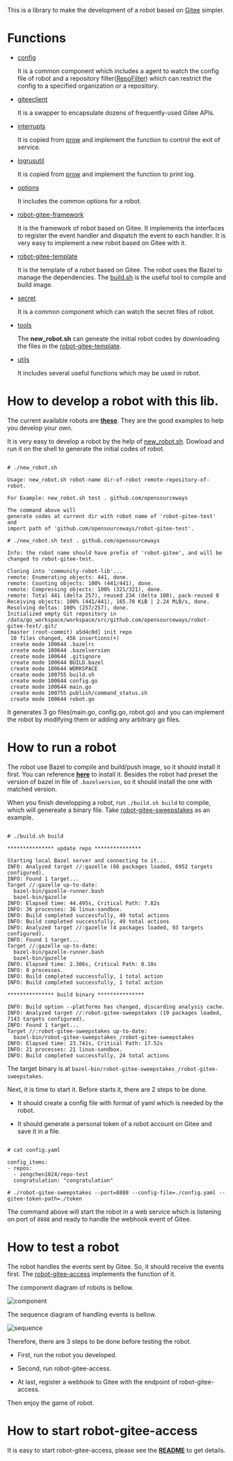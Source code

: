 This is a library to make the development of a robot based on [Gitee](https://gitee.com) simpler.

# Functions
- [config](https://github.com/opensourceways/community-robot-lib/blob/master/config)

  It is a common component which includes a agent to watch the config file of robot and a repository filter([RepoFilter](https://github.com/opensourceways/community-robot-lib/blob/master/config/repo_filter.go#L9)) which can restrict the config to a specified organization or a repository.

- [giteeclient](https://github.com/opensourceways/community-robot-lib/blob/master/giteeclient)

  It is a swapper to encapsulate dozens of frequently-used Gitee APIs.

- [interrupts](https://github.com/opensourceways/community-robot-lib/blob/master/interrupts)

  It is copied from [prow](https://github.com/kubernetes/test-infra/tree/master/prow/interrupts) and implement the function to control the exit of service.

- [logrusutil](https://github.com/opensourceways/community-robot-lib/blob/master/logrusutil)

  It is copied from [prow](https://github.com/kubernetes/test-infra/tree/master/prow/logrusutil) and implement the function to print log.

- [options](https://github.com/opensourceways/community-robot-lib/blob/master/options)

  It includes the common options for a robot.

- [robot-gitee-framework](https://github.com/opensourceways/community-robot-lib/blob/master/robot-gitee-framework)

  It is the framework of robot based on Gitee. It implements the interfaces to register the event handler and dispatch the event to each handler.
  It is very easy to implement a new robot based on Gitee with it.
  
- [robot-gitee-template](https://github.com/opensourceways/community-robot-lib/blob/master/robot-gitee-template)

  It is the template of a robot based on Gitee. The robot uses the Bazel to manage the dependencies.
  The [build.sh](https://github.com/opensourceways/community-robot-lib/blob/master/robot-gitee-template/build.sh) is the useful tool to compile and build image.

- [secret](https://github.com/opensourceways/community-robot-lib/blob/master/secret)

  It is a common component which can watch the secret files of robot.

- [tools](https://github.com/opensourceways/community-robot-lib/blob/master/tools)

  The **new_robot.sh** can geneate the initial robot codes by downloading the files in the [robot-gitee-template](https://github.com/opensourceways/community-robot-lib/blob/master/robot-gitee-template).

- [utils](https://github.com/opensourceways/community-robot-lib/blob/master/utils)

  It includes several useful functions which may be used in robot.

# How to develop a robot with this lib.
The current available robots are [**these**](https://github.com/opensourceways?q=robot-gitee-&type=public&language=&sort=name). They are the good examples to help you develop your own.

It is very easy to develop a robot by the help of [new_robot.sh](https://github.com/opensourceways/community-robot-lib/blob/master/tools/new_robot.sh).
Dowload and run it on the shell to generate the initial codes of robot.

```shell

# ./new_robot.sh

Usage: new_robot.sh robot-name dir-of-robot remote-repository-of-robot.

For Example: new_robot.sh test . github.com/opensourceways

The command above will
generate codes at current dir with robot name of 'robot-gitee-test' and
import path of 'github.com/opensourceways/robot-gitee-test'.

# ./new_robot.sh test . github.com/opensourceways

Info: the robot name should have prefix of 'robot-gitee', and will be changed to robot-gitee-test.

Cloning into 'community-robot-lib'...
remote: Enumerating objects: 441, done.
remote: Counting objects: 100% (441/441), done.
remote: Compressing objects: 100% (321/321), done.
remote: Total 441 (delta 257), reused 234 (delta 108), pack-reused 0
Receiving objects: 100% (441/441), 165.70 KiB | 2.24 MiB/s, done.
Resolving deltas: 100% (257/257), done.
Initialized empty Git repository in /data/go_workspace/workspace/src/github.com/opensourceways/robot-gitee-test/.git/
[master (root-commit) a5d4c0d] init repo
 10 files changed, 456 insertions(+)
 create mode 100644 .bazelrc
 create mode 100644 .bazelversion
 create mode 100644 .gitignore
 create mode 100644 BUILD.bazel
 create mode 100644 WORKSPACE
 create mode 100755 build.sh
 create mode 100644 config.go
 create mode 100644 main.go
 create mode 100755 publish/command_status.sh
 create mode 100644 robot.go

```

It generates 3 go files(main.go, config.go, robot.go) and you can implement the robot by modifying them or adding any arbitrary go files.

# How to run a robot
The robot use Bazel to compile and build/push image, so it should install it first.
You can reference [**here**](https://docs.bazel.build/versions/main/install.html) to install it.
Besides the robot had preset the version of bazel in file of `.bazelversion`, so it should install the one with matched version.

When you finish developping a robot, run `./build.sh build` to compile, which will genereate a binary file.
Take [robot-gitee-sweepstakes](https://github.com/opensourceways/robot-gitee-sweepstakes) as an example.

```shell

# ./build.sh build

*************** update repo ***************

Starting local Bazel server and connecting to it...
INFO: Analyzed target //:gazelle (66 packages loaded, 6952 targets configured).
INFO: Found 1 target...
Target //:gazelle up-to-date:
  bazel-bin/gazelle-runner.bash
  bazel-bin/gazelle
INFO: Elapsed time: 44.495s, Critical Path: 7.82s
INFO: 36 processes: 36 linux-sandbox.
INFO: Build completed successfully, 49 total actions
INFO: Build completed successfully, 49 total actions
INFO: Analyzed target //:gazelle (4 packages loaded, 93 targets configured).
INFO: Found 1 target...
Target //:gazelle up-to-date:
  bazel-bin/gazelle-runner.bash
  bazel-bin/gazelle
INFO: Elapsed time: 2.306s, Critical Path: 0.10s
INFO: 0 processes.
INFO: Build completed successfully, 1 total action
INFO: Build completed successfully, 1 total action

*************** build binary ***************

INFO: Build option --platforms has changed, discarding analysis cache.
INFO: Analyzed target //:robot-gitee-sweepstakes (19 packages loaded, 7143 targets configured).
INFO: Found 1 target...
Target //:robot-gitee-sweepstakes up-to-date:
  bazel-bin/robot-gitee-sweepstakes_/robot-gitee-sweepstakes
INFO: Elapsed time: 23.741s, Critical Path: 17.52s
INFO: 21 processes: 21 linux-sandbox.
INFO: Build completed successfully, 24 total actions

```

The target binary is at `bazel-bin/robot-gitee-sweepstakes_/robot-gitee-sweepstakes`.

Next, it is time to start it. Before starts it, there are 2 steps to be done.

- It should create a config file with format of yaml which is needed by the robot.

- It should generate a personal token of a robot account on Gitee and save it in a file.

```shell

# cat config.yaml

config_items:
- repos:
  - zengchen1024/repo-test
  congratulation: "congratulation"

# ./robot-gitee-sweepstakes --port=8888 --config-file=./config.yaml --gitee-token-path=./token

```

The command above will start the robot in a web service which is listening on port of `8888` and ready to handle the webhook event of Gitee.

# How to test a robot
The robot handles the events sent by Gitee. So, it should receive the events first. The [robot-gitee-access](https://github.com/opensourceways/robot-gitee-access) implements the function of it.

The component diagram of robots is bellow.

![component](docs/component.svg)

The sequence diagram of handling events is bellow.

![sequence](docs/sequence.svg)

Therefore, there are 3 steps to be done before testing the robot.

- First, run the robot you developed.

- Second, run robot-gitee-access.

- At last, register a webhook to Gitee with the endpoint of robot-gitee-access.

Then enjoy the game of robot.

# How to start robot-gitee-access
It is easy to start robot-gitee-access, please see the [**README**](https://github.com/opensourceways/robot-gitee-access/blob/master/README.md) to get details.
